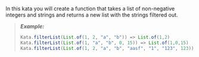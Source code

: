 In this kata you will create a function that takes a list of non-negative integers and strings and returns a new list with the strings filtered out.


> ___Example:___
> ```java
> Kata.filterList(List.of(1, 2, "a", "b")) => List.of(1,2)
> Kata.filterList(List.of(1, "a", "b", 0, 15)) => List.of(1,0,15)
> Kata.filterList(List.of(1, 2, "a", "b", "aasf", "1", "123", 123)) => List.of(1, 2, 123)
